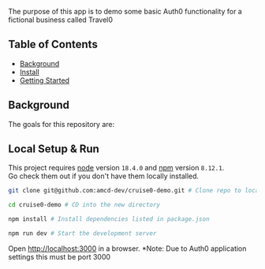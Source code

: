 The purpose of this app is to demo some basic Auth0 functionality for a fictional business called Travel0

## Table of Contents

- [Background](#background)
- [Install](#install)
- [Getting Started](#getting-started)

## Background

The goals for this repository are:

## Local Setup & Run

This project requires [node](http://nodejs.org) version `18.4.0` and [npm](https://npmjs.com) version `8.12.1`.\
Go check them out if you don't have them locally installed.


```bash
git clone git@github.com:amcd-dev/cruise0-demo.git # Clone repo to local directory

cd cruise0-demo # CD into the new directory

npm install # Install dependencies listed in package.json

npm run dev # Start the development server
```
Open [http://localhost:3000](http://localhost:3000) in a browser. *Note: Due to Auth0 application settings this must be port 3000



